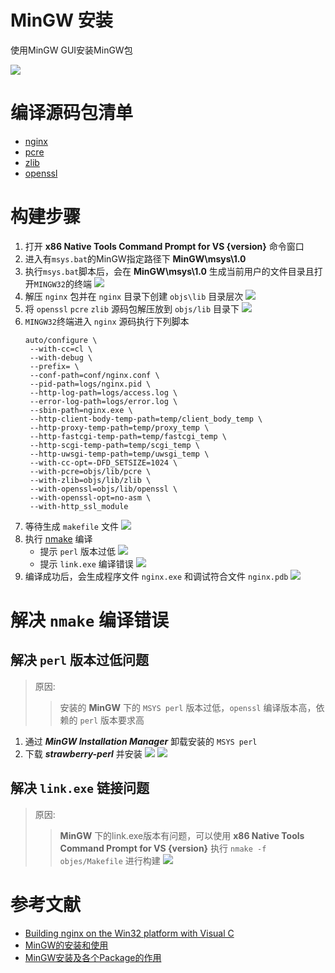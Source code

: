 # MinGW 安装

使用MinGW GUI安装MinGW包

![](./res/MinGW-1.png)

# 编译源码包清单

- [nginx](http://hg.nginx.org/nginx/file/tip)
- [pcre](https://ftp.exim.org/pub/pcre/)
- [zlib](http://zlib.net/)
- [openssl](https://www.openssl.org/source/)

# 构建步骤

1. 打开 **x86 Native Tools Command Prompt for VS {version}** 命令窗口
2. 进入有`msys.bat`的MinGW指定路径下 **MinGW\msys\1.0**
3. 执行`msys.bat`脚本后，会在 **MinGW\msys\1.0** 生成当前用户的文件目录且打开`MINGW32`的终端
![](./res/MinGW-3.png)
1. 解压 `nginx` 包并在 `nginx` 目录下创建 `objs\lib` 目录层次
![](./res/MinGW-4.png)
5. 将 `openssl` `pcre` `zlib` 源码包解压放到 `objs/lib` 目录下
![](./res/source.png)
6. `MINGW32`终端进入 `nginx` 源码执行下列脚本
   ```
   auto/configure \
    --with-cc=cl \
    --with-debug \
    --prefix= \
    --conf-path=conf/nginx.conf \
    --pid-path=logs/nginx.pid \
    --http-log-path=logs/access.log \
    --error-log-path=logs/error.log \
    --sbin-path=nginx.exe \
    --http-client-body-temp-path=temp/client_body_temp \
    --http-proxy-temp-path=temp/proxy_temp \
    --http-fastcgi-temp-path=temp/fastcgi_temp \
    --http-scgi-temp-path=temp/scgi_temp \
    --http-uwsgi-temp-path=temp/uwsgi_temp \
    --with-cc-opt=-DFD_SETSIZE=1024 \
    --with-pcre=objs/lib/pcre \
    --with-zlib=objs/lib/zlib \
    --with-openssl=objs/lib/openssl \
    --with-openssl-opt=no-asm \
    --with-http_ssl_module

   ```
7. 等待生成 `makefile` 文件
![](./res/makefile.png)
8. 执行 [nmake](https://docs.microsoft.com/en-us/cpp/build/reference/nmake-reference?view=msvc-170) 编译
   - 提示 `perl` 版本过低
   ![](./res/build.png)
   - 提示 `link.exe` 编译错误
   ![](./res/build-1.png)
9. 编译成功后，会生成程序文件 `nginx.exe` 和调试符合文件 `nginx.pdb`
![](./res/build-3.png)


# 解决 `nmake` 编译错误
## 解决 `perl` 版本过低问题

> 原因:
>> 安装的 **MinGW** 下的 `MSYS perl` 版本过低，`openssl` 编译版本高，依赖的 `perl` 版本要求高
1. 通过 ***MinGW Installation Manager*** 卸载安装的 `MSYS perl`
2. 下载 ***strawberry-perl*** 并安装
![](./res/perl.png)
![](./res/perl-1.png)

 ## 解决 `link.exe` 链接问题

> 原因:
>> **MinGW** 下的link.exe版本有问题，可以使用 **x86 Native Tools Command Prompt for VS {version}** 执行 `nmake -f objes/Makefile` 进行构建
![](./res/build-2.png)

# 参考文献
- [Building nginx on the Win32 platform with Visual C](http://nginx.org/en/docs/howto_build_on_win32.html)
- [MinGW的安装和使用](https://www.cnblogs.com/liangliangge/p/14737419.html)
- [MinGW安装及各个Package的作用](https://blog.csdn.net/ControlLearner/article/details/123669636)

